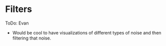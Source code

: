 # Filters

ToDo: Evan 

- Would be cool to have visualizations of different types of noise and then filtering that noise.